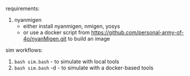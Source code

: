 requirements:
1. nyanmigen
    - either install nyanmigen, nmigen, yosys
    - or use a docker script from https://github.com/personal-army-of-4o/nyanMigen.git to build an image

sim workflows:
1. `bash sim.bash` - to simulate with local tools
2. `bash sim.bash` -d - to simulate with a docker-based tools

